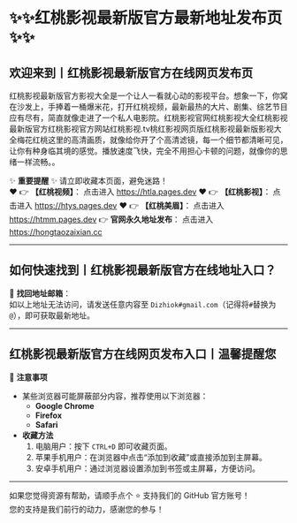 # :sparkles::sparkles:红桃影视最新版官方最新地址发布页:sparkles::sparkles:

## 欢迎来到丨**红桃影视最新版官方在线网页发布页**

红桃影视最新版官方影视大全是一个让人一看就心动的影视平台。想象一下，你窝在沙发上，手捧着一桶爆米花，打开红桃视频，最新最热的大片、剧集、综艺节目应有尽有，简直就像走进了一个私人电影院。红桃影视官网红桃影视大全红桃影视最新版官方红桃影视官方网站红桃影视.tv桃红影视网页版红桃影视最新版影视大全梅花红桃这里的高清画质，就像给你开了个高清滤镜，每一个细节都清晰可见，让你有种身临其境的感觉。播放速度飞快，完全不用担心卡顿的问题，就像你的思绪一样流畅。。

✨ **重要提醒** ✨ 请立即收藏本页面，避免迷路！  
❤️ 👉 **【红桃视频】**： 点击进入 https://htla.pages.dev
❤️ 👉 **【红桃影视】**： 点击进入 https://htys.pages.dev
❤️ 👉 **【红桃美眉】**： 点击进入 https://htmm.pages.dev
👉 **官网永久地址发布**： 点击进入 https://hongtaozaixian.cc

---

## **如何快速找到丨红桃影视最新版官方在线地址入口？**

📧 **找回地址邮箱**：  
如以上地址无法访问，请发送任意内容至 ` Dizhiok#gmail.com `（记得将`#`替换为`@`），即可获取最新地址。

---

## **红桃影视最新版官方在线网页发布入口丨温馨提醒您**

📌 **注意事项**  
- 某些浏览器可能屏蔽部分内容，推荐使用以下浏览器：  
  - **Google Chrome**  
  - **Firefox**  
  - **Safari**  
- **收藏方法**  
  1. 电脑用户：按下 `CTRL+D` 即可收藏页面。  
  2. 苹果手机用户：在浏览器中点击“添加到收藏”或直接添加到主屏幕。  
  3. 安卓手机用户：通过浏览器设置添加到书签或主屏幕，方便访问。

---

如果您觉得资源有帮助，请顺手点个 ⭐️ 支持我们的 GitHub 官方账号！  
您的支持是我们前行的动力，感谢您的参与！
